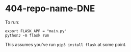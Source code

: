 # 404-repo-name-DNE

To run:
```
export FLASK_APP = "main.py"
python3 -m flask run
```
This assumes you've run `pip3 install flask` at some point.
